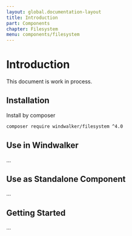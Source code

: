 ```yaml
---
layout: global.documentation-layout
title: Introduction
part: Components
chapter: Filesystem
menu: components/filesystem
---
```


# Introduction

This document is work in process.

## Installation

Install by composer

```bash
composer require windwalker/filesystem ^4.0
```

## Use in Windwalker

...

## Use as Standalone Component

...

## Getting Started

...
